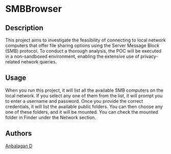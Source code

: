 # SMBBrowser

## Description
This project aims to investigate the feasibility of connecting to local network computers that offer file sharing options using the Server Message Block (SMB) protocol. To conduct a thorough analysis, the POC will be executed in a non-sandboxed environment, enabling the extensive use of privacy-related network queries.

## Usage
When you run this project, it will list all the available SMB computers on the local network. If you select any one of them from the list, it will prompt you to enter a username and password. Once you provide the correct credentials, it will list the available public folders. You can then choose any one of these folders, and it will be mounted. You can check the mounted folder in Finder under the Network section.

## Authors
[Anbalagan D](mailto:anbu94p@gmail.com)
